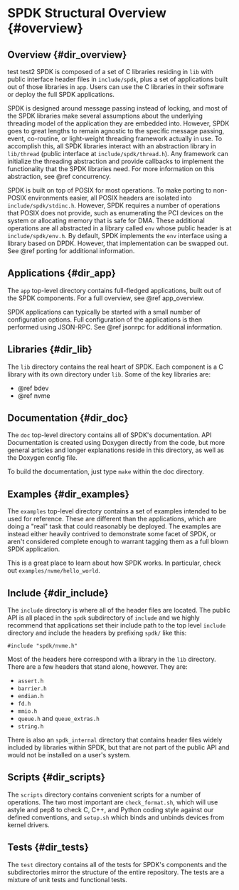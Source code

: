 # SPDK Structural Overview {#overview}

## Overview {#dir_overview}
test
test2
SPDK is composed of a set of C libraries residing in `lib` with public interface
header files in `include/spdk`, plus a set of applications built out of those
libraries in `app`. Users can use the C libraries in their software or deploy
the full SPDK applications.

SPDK is designed around message passing instead of locking, and most of the SPDK
libraries make several assumptions about the underlying threading model of the
application they are embedded into. However, SPDK goes to great lengths to remain
agnostic to the specific message passing, event, co-routine, or light-weight
threading framework actually in use. To accomplish this, all SPDK libraries
interact with an abstraction library in `lib/thread` (public interface at
`include/spdk/thread.h`). Any framework can initialize the threading abstraction
and provide callbacks to implement the functionality that the SPDK libraries
need. For more information on this abstraction, see @ref concurrency.

SPDK is built on top of POSIX for most operations. To make porting to non-POSIX
environments easier, all POSIX headers are isolated into
`include/spdk/stdinc.h`. However, SPDK requires a number of operations that
POSIX does not provide, such as enumerating the PCI devices on the system or
allocating memory that is safe for DMA. These additional operations are all
abstracted in a library called `env` whose public header is at
`include/spdk/env.h`. By default, SPDK implements the `env` interface using a
library based on DPDK. However, that implementation can be swapped out. See @ref
porting for additional information.

## Applications {#dir_app}

The `app` top-level directory contains full-fledged applications, built out of the SPDK
components. For a full overview, see @ref app_overview.

SPDK applications can typically be started with a small number of configuration
options. Full configuration of the applications is then performed using
JSON-RPC. See @ref jsonrpc for additional information.

## Libraries {#dir_lib}

The `lib` directory contains the real heart of SPDK. Each component is a C library with
its own directory under `lib`. Some of the key libraries are:

- @ref bdev
- @ref nvme

## Documentation {#dir_doc}

The `doc` top-level directory contains all of SPDK's documentation. API Documentation
is created using Doxygen directly from the code, but more general articles and longer
explanations reside in this directory, as well as the Doxygen config file.

To build the documentation, just type `make` within the doc directory.

## Examples {#dir_examples}

The `examples` top-level directory contains a set of examples intended to be used
for reference. These are different than the applications, which are doing a "real"
task that could reasonably be deployed. The examples are instead either heavily
contrived to demonstrate some facet of SPDK, or aren't considered complete enough
to warrant tagging them as a full blown SPDK application.

This is a great place to learn about how SPDK works. In particular, check out
`examples/nvme/hello_world`.

## Include {#dir_include}

The `include` directory is where all of the header files are located. The public API
is all placed in the `spdk` subdirectory of `include` and we highly
recommend that applications set their include path to the top level `include`
directory and include the headers by prefixing `spdk/` like this:

~~~{.c}
#include "spdk/nvme.h"
~~~

Most of the headers here correspond with a library in the `lib` directory. There
are a few headers that stand alone, however. They are:

- `assert.h`
- `barrier.h`
- `endian.h`
- `fd.h`
- `mmio.h`
- `queue.h` and `queue_extras.h`
- `string.h`

There is also an `spdk_internal` directory that contains header files widely included
by libraries within SPDK, but that are not part of the public API and would not be
installed on a user's system.

## Scripts {#dir_scripts}

The `scripts` directory contains convenient scripts for a number of operations. The two most
important are `check_format.sh`, which will use astyle and pep8 to check C, C++, and Python
coding style against our defined conventions, and `setup.sh` which binds and unbinds devices
from kernel drivers.

## Tests {#dir_tests}

The `test` directory contains all of the tests for SPDK's components and the subdirectories mirror
the structure of the entire repository. The tests are a mixture of unit tests and functional tests.
